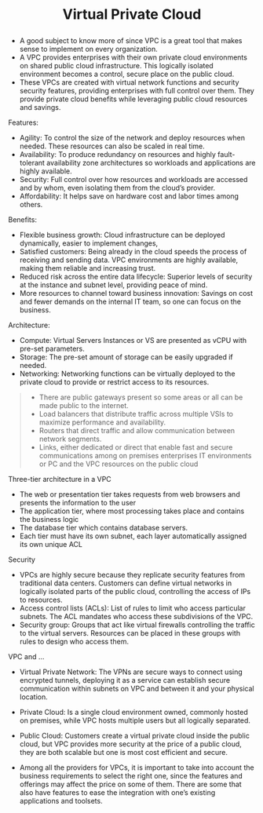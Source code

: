# <p align="center"> Virtual Private Cloud

* A good subject to know more of since VPC is a great tool that makes sense to implement on every organization.
* A VPC provides enterprises with their own private cloud environments on shared public cloud infrastructure. This logically isolated environment becomes a control, secure place on the public cloud.
* These VPCs are created with virtual network functions and security security features, providing enterprises with full control over them. They provide private cloud benefits while leveraging public cloud resources and savings.

Features:
* Agility: To control the size of the network and deploy resources when needed. These resources can also be scaled in real time.
* Availability: To produce redundancy on resources and highly fault-tolerant availability zone architectures so workloads and applications are highly available.
* Security: Full control over how resources and workloads are accessed and by whom, even isolating them from the cloud’s provider.
* Affordability: It helps save on hardware cost and labor times among others.

Benefits:
* Flexible business growth: Cloud infrastructure can be deployed dynamically, easier to implement changes,
* Satisfied customers: Being already in the cloud speeds the process of receiving and sending data. VPC environments are highly available, making them reliable and increasing trust.
* Reduced risk across the entire data lifecycle: Superior levels of security at the instance and subnet level, providing peace of mind.
* More resources to channel toward business innovation: Savings on cost and fewer demands on the internal IT team, so one can focus on the business.

Architecture:
* Compute: Virtual Servers Instances or VS are presented as vCPU with pre-set parameters.
* Storage: The pre-set amount of storage can be easily upgraded if needed.
* Networking: Networking functions can be virtually deployed to the private cloud to provide or restrict access to its resources. 
> * There are public gateways present so some areas or all can be made public to the internet. 
> * Load balancers that distribute traffic across multiple VSIs to maximize performance and  availability.
> * Routers that direct traffic and allow communication between network segments.
> * Links, either dedicated or direct that enable fast and secure communications among on premises  enterprises IT environments or PC and the VPC resources on the public cloud

 Three-tier architecture in a VPC
* The web or presentation tier takes requests from web browsers and presents the information to the user
* The application tier, where most processing takes place and contains the business logic
* The database tier which contains database servers.
* Each tier must have its own subnet, each layer automatically assigned its own unique ACL

Security
* VPCs are highly secure because they replicate security features from traditional data centers. Customers can define virtual networks in logically isolated parts of the public cloud, controlling the access of IPs to resources.
* Access control lists (ACLs): List of rules to limit who access particular subnets. The ACL mandates who access these subdivisions of the VPC.
* Security group: Groups that act like virtual firewalls controlling the traffic to the virtual servers. Resources can be placed in these groups with rules to design who access them.

VPC and …
* Virtual Private Network: The VPNs  are secure ways to connect using encrypted tunnels, deploying it as a service can establish secure communication within subnets on VPC and between it and your physical location.
* Private Cloud: Is a single cloud environment owned, commonly hosted on premises, while VPC hosts multiple users but all logically separated.
* Public Cloud: Customers create a virtual private cloud inside the public cloud, but VPC provides more security at the price of a public cloud, they are both scalable but one is most cost efficient and secure.

* Among all the providers for VPCs, it is important to take into account the business requirements to select the right one, since the features and offerings may affect the price on some of them. There are some that also have features to ease the integration with one’s existing applications and toolsets.
